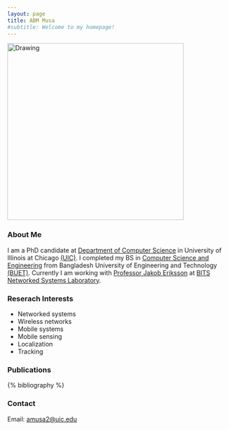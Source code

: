 ```yaml
---
layout: page
title: ABM Musa
#subtitle: Welcome to my homepage!
---
```

<img src="{{ site.baseurl }}/img/profile3.jpg" alt="Drawing" style="width: 400px;" />

### About Me
I am a PhD candidate at [Department of Computer Science](https://www.cs.uic.edu) in University of Illinois at Chicago [(UIC)](https://www.uic.edu). I completed my BS in [Computer Science and Engineering](https://cse.buet.ac.bd) from Bangladesh University of Engineering and Technology [(BUET)](http://www.buet.ac.bd). Currently I am working with [Professor Jakob Eriksson](https://www.cs.uic.edu/Jakob) at [BITS Networked Systems Laboratory](https://www.cs.uic.edu/Bits).

### Reserach Interests
- Networked systems
- Wireless networks
- Mobile systems
- Mobile sensing
- Localization
- Tracking


### Publications
{% bibliography %}

### Contact
Email: [amusa2@uic.edu](mailto:amusa2@uic.edu)
